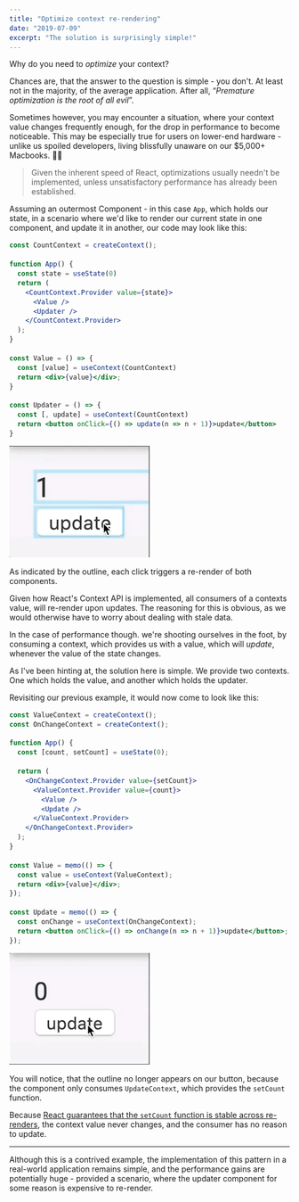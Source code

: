 ```yaml
---
title: "Optimize context re-rendering"
date: "2019-07-09"
excerpt: "The solution is surprisingly simple!"
---
```



Why do you need to *optimize* your context?

Chances are, that the answer to the question is simple - you don't.
At least not in the majority, of the average application. After all, “*Premature optimization is the root of all evil*”.

Sometimes however, you may encounter a situation, where your context value changes frequently enough, for the drop in performance to become noticeable. This may be especially true for users on lower-end hardware - unlike us spoiled developers, living blissfully unaware on our $5,000+ Macbooks. :money_with_wings::money_with_wings:

>Given the inherent speed of React, optimizations usually needn't be implemented, unless unsatisfactory performance has already been established.

Assuming an outermost Component - in this case `App`, which holds our state,
in a scenario where we'd like to render our current state in one component, and update it in another, our code may look like this:

```jsx
const CountContext = createContext();

function App() {
  const state = useState(0)
  return (
	<CountContext.Provider value={state}>
	  <Value />
	  <Updater />
	</CountContext.Provider>
  );
}

const Value = () => {
  const [value] = useContext(CountContext)
  return <div>{value}</div>;
}

const Updater = () => {
  const [, update] = useContext(CountContext)
  return <button onClick={() => update(n => n + 1)}>update</button>
}
```

![Pre-optimization](./pre-optimization.gif)

As indicated by the outline, each click triggers a re-render of both components.

Given how React's Context API is implemented, all consumers of a contexts value, will re-render upon updates.
The reasoning for this is obvious, as we would otherwise have to worry about dealing with stale data.

In the case of performance though. we're shooting ourselves in the foot, by consuming a context, which provides us with a value, which will *update*, whenever the value of the state changes.

As I've been hinting at, the solution here is simple.
We provide two contexts. One which holds the value, and another which holds the updater.

Revisiting our previous example, it would now come to look like this:

```jsx
const ValueContext = createContext();
const OnChangeContext = createContext();

function App() {
  const [count, setCount] = useState(0);

  return (
    <OnChangeContext.Provider value={setCount}>
      <ValueContext.Provider value={count}>
        <Value />
        <Update />
      </ValueContext.Provider>
    </OnChangeContext.Provider>
  );
}

const Value = memo(() => {
  const value = useContext(ValueContext);
  return <div>{value}</div>;
});

const Update = memo(() => {
  const onChange = useContext(OnChangeContext);
  return <button onClick={() => onChange(n => n + 1)}>update</button>;
});
```

![Post-optimization](./post-optimization.gif)

You will notice, that the outline no longer appears on our button, because the component only consumes `UpdateContext`, which provides the `setCount` function.

Because [React guarantees that the `setCount` function is stable across re-renders]([https://reactjs.org/docs/hooks-reference.html](https://reactjs.org/docs/hooks-reference.html)), the context value never changes, and the consumer has no reason to update.

---

Although this is a contrived example, the implementation of this pattern in a real-world application remains simple, and the performance gains are potentially huge - provided a scenario, where the updater component for some reason is expensive to re-render.
